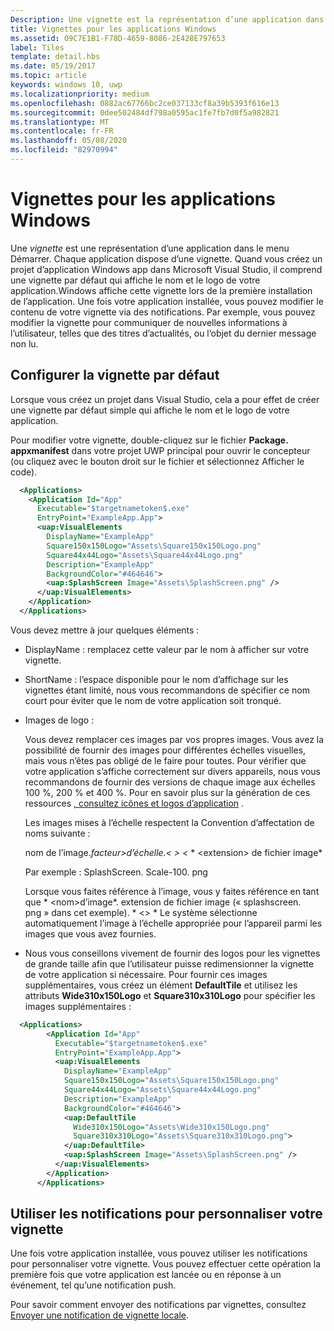 ```yaml
---
Description: Une vignette est la représentation d’une application dans le menu Démarrer. Chaque application dispose d’une vignette. Quand vous créez un projet d’application Windows app dans Microsoft Visual Studio, il comprend une vignette par défaut qui affiche le nom et le logo de votre application.
title: Vignettes pour les applications Windows
ms.assetid: 09C7E1B1-F78D-4659-8086-2E428E797653
label: Tiles
template: detail.hbs
ms.date: 05/19/2017
ms.topic: article
keywords: windows 10, uwp
ms.localizationpriority: medium
ms.openlocfilehash: 0882ac67766bc2ce037133cf8a39b5393f616e13
ms.sourcegitcommit: 0dee502484df798a0595ac1fe7fb7d0f5a982821
ms.translationtype: MT
ms.contentlocale: fr-FR
ms.lasthandoff: 05/08/2020
ms.locfileid: "82970994"
---
```

# <a name="tiles-for-windows-apps"></a>Vignettes pour les applications Windows

 

Une *vignette* est une représentation d’une application dans le menu Démarrer. Chaque application dispose d’une vignette. Quand vous créez un projet d’application Windows app dans Microsoft Visual Studio, il comprend une vignette par défaut qui affiche le nom et le logo de votre application.Windows affiche cette vignette lors de la première installation de l’application. Une fois votre application installée, vous pouvez modifier le contenu de votre vignette via des notifications. Par exemple, vous pouvez modifier la vignette pour communiquer de nouvelles informations à l’utilisateur, telles que des titres d’actualités, ou l’objet du dernier message non lu.

## <a name="configure-the-default-tile"></a>Configurer la vignette par défaut


Lorsque vous créez un projet dans Visual Studio, cela a pour effet de créer une vignette par défaut simple qui affiche le nom et le logo de votre application.

Pour modifier votre vignette, double-cliquez sur le fichier **Package. appxmanifest** dans votre projet UWP principal pour ouvrir le concepteur (ou cliquez avec le bouton droit sur le fichier et sélectionnez Afficher le code).

```XML
  <Applications>
    <Application Id="App"
      Executable="$targetnametoken$.exe"
      EntryPoint="ExampleApp.App">
      <uap:VisualElements
        DisplayName="ExampleApp"
        Square150x150Logo="Assets\Square150x150Logo.png"
        Square44x44Logo="Assets\Square44x44Logo.png"
        Description="ExampleApp"
        BackgroundColor="#464646">
        <uap:SplashScreen Image="Assets\SplashScreen.png" />
      </uap:VisualElements>
    </Application>
  </Applications>
```

Vous devez mettre à jour quelques éléments :

-   DisplayName : remplacez cette valeur par le nom à afficher sur votre vignette.
-   ShortName : l’espace disponible pour le nom d’affichage sur les vignettes étant limité, nous vous recommandons de spécifier ce nom court pour éviter que le nom de votre application soit tronqué.
-   Images de logo :

    Vous devez remplacer ces images par vos propres images. Vous avez la possibilité de fournir des images pour différentes échelles visuelles, mais vous n’êtes pas obligé de le faire pour toutes. Pour vérifier que votre application s’affiche correctement sur divers appareils, nous vous recommandons de fournir des versions de chaque image aux échelles 100 %, 200 % et 400 %. Pour en savoir plus sur la génération de ces ressources [, consultez icônes et logos d’application](/windows/uwp/design/style/app-icons-and-logos) .

    Les images mises à l’échelle respectent la Convention d’affectation de noms suivante :
    
    nom de l’image.*facteur&gt;d’échelle.&lt;* *&gt; &lt;* * &lt;extension&gt; de fichier image* 

    Par exemple : SplashScreen. Scale-100. png

    Lorsque vous faites référence à l’image, vous y faites référence en tant que * &lt;nom&gt;d’image*. extension de fichier image (« splashscreen. png » dans cet exemple). * &lt;&gt; * Le système sélectionne automatiquement l’image à l’échelle appropriée pour l’appareil parmi les images que vous avez fournies.

-   Nous vous conseillons vivement de fournir des logos pour les vignettes de grande taille afin que l’utilisateur puisse redimensionner la vignette de votre application si nécessaire. Pour fournir ces images supplémentaires, vous créez un élément **DefaultTile** et utilisez les attributs **Wide310x150Logo** et **Square310x310Logo** pour spécifier les images supplémentaires :
```    XML
  <Applications>
        <Application Id="App"
          Executable="$targetnametoken$.exe"
          EntryPoint="ExampleApp.App">
          <uap:VisualElements
            DisplayName="ExampleApp"
            Square150x150Logo="Assets\Square150x150Logo.png"
            Square44x44Logo="Assets\Square44x44Logo.png"
            Description="ExampleApp"
            BackgroundColor="#464646">
            <uap:DefaultTile
              Wide310x150Logo="Assets\Wide310x150Logo.png"
              Square310x310Logo="Assets\Square310x310Logo.png">
            </uap:DefaultTile>
            <uap:SplashScreen Image="Assets\SplashScreen.png" />
          </uap:VisualElements>
        </Application>
      </Applications>
```

## <a name="use-notifications-to-customize-your-tile"></a>Utiliser les notifications pour personnaliser votre vignette


Une fois votre application installée, vous pouvez utiliser les notifications pour personnaliser votre vignette. Vous pouvez effectuer cette opération la première fois que votre application est lancée ou en réponse à un événement, tel qu’une notification push.

Pour savoir comment envoyer des notifications par vignettes, consultez [Envoyer une notification de vignette locale](sending-a-local-tile-notification.md).
